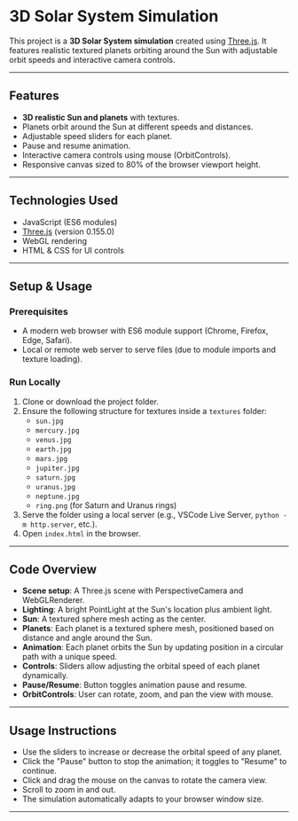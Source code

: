 # 3D Solar System Simulation

This project is a **3D Solar System simulation** created using [Three.js](https://threejs.org/). It features realistic textured planets orbiting around the Sun with adjustable orbit speeds and interactive camera controls.

---

## Features

- **3D realistic Sun and planets** with textures.
- Planets orbit around the Sun at different speeds and distances.
- Adjustable speed sliders for each planet.
- Pause and resume animation.
- Interactive camera controls using mouse (OrbitControls).
- Responsive canvas sized to 80% of the browser viewport height.

---

## Technologies Used

- JavaScript (ES6 modules)
- [Three.js](https://threejs.org/) (version 0.155.0)
- WebGL rendering
- HTML & CSS for UI controls

---

## Setup & Usage

### Prerequisites

- A modern web browser with ES6 module support (Chrome, Firefox, Edge, Safari).
- Local or remote web server to serve files (due to module imports and texture loading).

### Run Locally

1. Clone or download the project folder.
2. Ensure the following structure for textures inside a `textures` folder:
   - `sun.jpg`
   - `mercury.jpg`
   - `venus.jpg`
   - `earth.jpg`
   - `mars.jpg`
   - `jupiter.jpg`
   - `saturn.jpg`
   - `uranus.jpg`
   - `neptune.jpg`
   - `ring.png` (for Saturn and Uranus rings)
3. Serve the folder using a local server (e.g., VSCode Live Server, `python -m http.server`, etc.).
4. Open `index.html` in the browser.

---

## Code Overview

- **Scene setup**: A Three.js scene with PerspectiveCamera and WebGLRenderer.
- **Lighting**: A bright PointLight at the Sun's location plus ambient light.
- **Sun**: A textured sphere mesh acting as the center.
- **Planets**: Each planet is a textured sphere mesh, positioned based on distance and angle around the Sun.
- **Animation**: Each planet orbits the Sun by updating position in a circular path with a unique speed.
- **Controls**: Sliders allow adjusting the orbital speed of each planet dynamically.
- **Pause/Resume**: Button toggles animation pause and resume.
- **OrbitControls**: User can rotate, zoom, and pan the view with mouse.

---

## Usage Instructions

- Use the sliders to increase or decrease the orbital speed of any planet.
- Click the "Pause" button to stop the animation; it toggles to "Resume" to continue.
- Click and drag the mouse on the canvas to rotate the camera view.
- Scroll to zoom in and out.
- The simulation automatically adapts to your browser window size.

---